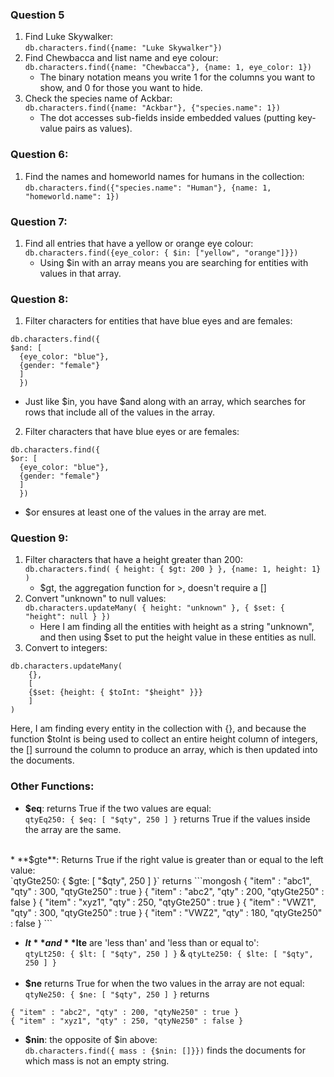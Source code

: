 ### Question 5

1. Find Luke Skywalker: <br>
`db.characters.find({name: "Luke Skywalker"})`
2. Find Chewbacca and list name and eye colour:<br>
`db.characters.find({name: "Chewbacca"}, {name: 1, eye_color: 1})`
   * The binary notation means you write 1 for the columns you want to show, and 0 for those you want to hide.
3. Check the species name of Ackbar: <br>
`db.characters.find({name: "Ackbar"}, {"species.name": 1})`
   * The dot accesses sub-fields inside embedded values (putting key-value pairs as values).

### Question 6:

1. Find the names and homeworld names for humans in the collection: <br>
`db.characters.find({"species.name": "Human"}, {name: 1, "homeworld.name": 1})`

### Question 7:

1. Find all entries that have a yellow or orange eye colour:
`db.characters.find({eye_color: { $in: ["yellow", "orange"]}})`
   * Using $in with an array means you are searching for entities with values in that array.

### Question 8:

1. Filter characters for entities that have blue eyes and are females:
```mongosh
db.characters.find({ 
$and: [
  {eye_color: "blue"},
  {gender: "female"}
  ]
  })
```
*   Just like $in, you have $and along with an array, which searches for rows that include all of the values in the array.

2. Filter characters that have blue eyes or are females:
```mongosh
db.characters.find({ 
$or: [
  {eye_color: "blue"},
  {gender: "female"}
  ]
  })
```
*   $or ensures at least one of the values in the array are met.
### Question 9:

1. Filter characters that have a height greater than 200: <br>
`db.characters.find( { height: { $gt: 200 } }, {name: 1, height: 1} )`
   * $gt, the aggregation function for >, doesn't require a []
2. Convert "unknown" to null values: <br>
`db.characters.updateMany(
    { height: "unknown" },
    { $set: { "height": null } })`
   * Here I am finding all the entities with height as a string "unknown", and then using $set to put the height value in these entities as null.
3. Convert to integers:
```
db.characters.updateMany(
    {},
    [
    {$set: {height: { $toInt: "$height" }}}
    ]
)
```
Here, I am finding every entity in the collection with {}, and because the function $toInt is being used to collect an entire height column of integers, the [] surround the column to produce an array, which is then updated into the documents.

### Other Functions:
* **$eq**: returns True if the two values are equal: <br>
`qtyEq250: { $eq: [ "$qty", 250 ] }` returns True if the values inside the array are the same. <br>
<br>
* **$gte**: Returns True if the right value is greater than or equal to the left value: <br>
`qtyGte250: { $gte: [ "$qty", 250 ] }` returns
```mongosh
{ "item" : "abc1", "qty" : 300, "qtyGte250" : true }
{ "item" : "abc2", "qty" : 200, "qtyGte250" : false }
{ "item" : "xyz1", "qty" : 250, "qtyGte250" : true }
{ "item" : "VWZ1", "qty" : 300, "qtyGte250" : true }
{ "item" : "VWZ2", "qty" : 180, "qtyGte250" : false }
```

* **$lt** and **$lte** are 'less than' and 'less than or equal to': <br>
`qtyLt250: { $lt: [ "$qty", 250 ] }` & `qtyLte250: { $lte: [ "$qty", 250 ] }`
<br> <br>
* **$ne** returns True for when the two values in the array are not equal: <br>
`qtyNe250: { $ne: [ "$qty", 250 ] }` returns
```
{ "item" : "abc2", "qty" : 200, "qtyNe250" : true }
{ "item" : "xyz1", "qty" : 250, "qtyNe250" : false }
```
* **$nin**: the opposite of $in above: <br>
`db.characters.find({ mass : {$nin: []}})` finds the documents for which mass is not an empty string.